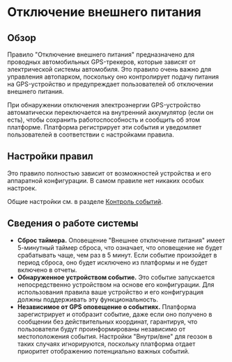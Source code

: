 # Отключение внешнего питания

## Обзор

Правило "Отключение внешнего питания" предназначено для проводных автомобильных GPS-трекеров, которые зависят от электрической системы автомобиля. Это правило очень важно для управления автопарком, поскольку оно контролирует подачу питания на GPS-устройство и предупреждает пользователей об отключении внешнего питания.

При обнаружении отключения электроэнергии GPS-устройство автоматически переключается на внутренний аккумулятор (если он есть), чтобы сохранить работоспособность и сообщить об этом платформе. Платформа регистрирует эти события и уведомляет пользователей в соответствии с настройками правила.

## Настройки правил

Это правило полностью зависит от возможностей устройства и его аппаратной конфигурации. В самом правиле нет никаких особых настроек.

Общие настройки см. в разделе [Контроль событий](../../page-afa303ed-4d59-4e1c-b911-3a0468e6d00e.md).

## Сведения о работе системы

- **Сброс таймера.** Оповещение "Внешнее отключение питания" имеет 5-минутный таймер сброса, что означает, что оповещение не будет срабатывать чаще, чем раз в 5 минут. Если событие произойдет в период сброса, оно будет исключено из платформы и не будет включено в отчеты.
- **Обнаруженное устройством событие.** Это событие запускается непосредственно устройством на основе его конфигурации. Для использования правила ваше устройство и его конфигурация должны поддерживать эту функциональность.
- **Независимое от GPS оповещение о событиях.** Платформа зарегистрирует и отобразит событие, даже если оно получено в сообщении без действительных координат, гарантируя, что пользователи будут проинформированы независимо от местоположения события. Настройки "Внутри/вне" для геозон в таких случаях игнорируются, поскольку платформа отдает приоритет отображению потенциально важных событий.